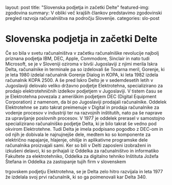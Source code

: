 layout: post
title: "Slovenska podjetja in začetki Delte"
featured-img: zgodovina
summary: V obliki več krajših člankov predstavimo zgodovinski pregled razvoja računalništva na področju Slovenije.
categories: slo-post

# Slovenska podjetja in začetki Delte

Če so bila v svetu računalništva v začetku računalniške revolucije najbolj priznana podjetja
IBM, DEC, Apple, Commodore, Sinclair in nato tudi Microsoft, se je v Sloveniji oziroma v
bivši Jugoslaviji z njimi merila Iskra Delta, računalnike in terminale pa so izdelovali še
Tovarna meril, Gorenje, ki je leta 1980 izdelal računalnik Gorenje Dialog in KOPA, ki leta
1982 izdela računalnik KOPA 2500. A še pred Iskro Delto je v sedemdesetih letih v
Jugoslaviji delovalo veliko državno podjetje Elektrotehna, specializirano za prodajo
elektrotehničnih izdelkov podjetjem v Jugoslaviji. V tistem času se je Elektrotehna povezala z
ameriškim podjetjem DEC (Digital Equipment Corporation) z namenom, da bi po Jugoslaviji
prodajali računalnike. Oddelek Elektrotehne se zato takrat preimenuje v Digital in prodaja
računalnike za vodenje procesov v industriji ter na razvojnih inštitutih, nato pa še naprave za
upravljanje poslovnih procesov. V 1977 je oddelek prerasel v samostojno specializirano
računalniško podjetje Delta, ki je bilo takrat še vedno pod okvirom Elektrotehne. Tudi Delta
je imela podpisano pogodbo z DEC-om in od njih je dobivala le najnujnejše dele, medtem ko
so komponente za električno napajanje, hlajenje, ohišje in aplikativne programske dele
računalnika proizvajali sami. Ker so bili v Delti zaposleni izobraženi in izkušeni delavci, ki so
prihajali iz Oddelka za računalništvo in informatiko Fakultete za elektrotehniko, Oddelka za
digitalno tehniko Inštituta Jožefa Štefana in Oddelka za zastopanje tujih firm v slovenskem

trgovskem podjetju Elektrotehna, se je Delta zelo hitro razvijala in leta 1977 že izdelala svoj
prvi računalnik, ki so ga poimenovali kar Delta 340.

